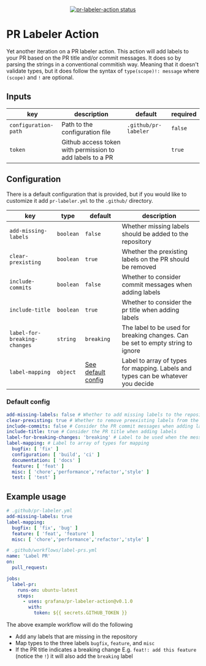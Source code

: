 <p align="center">
  <a href="https://github.com/grafana/pr-labeler-action/actions"><img alt="pr-labeler-action status" src="https://github.com/grafana/pr-labeler-action/workflows/build-test/badge.svg"></a>
</p>

# PR Labeler Action

Yet another iteration on a PR labeler action. This action will add labels to your PR based on the PR title and/or commit
messages. It does so by parsing the strings in a conventional commitish way. Meaning that it doesn't validate types, but
it does follow the syntax of `type(scope)!: message` where `(scope)` and `!` are optional.

## Inputs

| key                  | description                                               | default              | required |
|----------------------|-----------------------------------------------------------|----------------------|----------|
| `configuration-path` | Path to the configuration file                            | `.github/pr-labeler` | `false`  |
| `token`              | Github access token with permission to add labels to a PR |                      | `true`   |

## Configuration

There is a default configuration that is provided, but if you would like to customize it add `pr-labeler.yml` to the
`.github/` directory.

| key                          | type      | default                               | description                                                                      |
|------------------------------|-----------|---------------------------------------|----------------------------------------------------------------------------------|
| `add-missing-labels`         | `boolean` | `false`                               | Whether missing labels should be added to the repository                         |
| `clear-prexisting`           | `boolean` | `true`                                | Whether the prexisting labels on the PR should be removed                        |
| `include-commits`            | `boolean` | `false`                               | Whether to consider commit messages when adding labels                           |
| `include-title`              | `boolean` | `true`                                | Whether to consider the pr title when adding labels                              |
| `label-for-breaking-changes` | `string`  | `breaking`                            | The label to be used for breaking changes. Can be set to empty string to ignore  |
| `label-mapping`              | `object`  | [See default config](#default-config) | Label to array of types for mapping. Labels and types can be whatever you decide |

### Default config

```yaml
add-missing-labels: false # Whether to add missing labels to the repository
clear-prexisting: true # Whether to remove preexisting labels from the PR in favor of the generated one
include-commits: false # Consider the PR commit messages when adding labels
include-title: true # Consider the PR title when adding labels
label-for-breaking-changes: 'breaking' # Label to be used when the message has the breaking change syntax '!:' E.g. "feat!: This break things"
label-mapping: # Label to array of types for mapping
  bugfix: [ 'fix' ]
  configuration: [ 'build', 'ci' ]
  documentation: [ 'docs' ]
  feature: [ 'feat' ]
  misc: [ 'chore','performance','refactor','style' ]
  test: [ 'test' ]
```

## Example usage

```yaml
# .github/pr-labeler.yml
add-missing-labels: true
label-mapping:
  bugfix: [ 'fix', 'bug' ]
  feature: [ 'feat', 'feature' ]
  misc: [ 'chore','performance','refactor','style' ]
```

```yaml
# .github/workflows/label-prs.yml
name: 'Label PR'
on:
  pull_request:

jobs:
  label-pr:
    runs-on: ubuntu-latest
    steps:
      - uses: grafana/pr-labeler-action@v0.1.0
        with:
          token: ${{ secrets.GITHUB_TOKEN }}
```

The above example workflow will do the following

- Add any labels that are missing in the repository
- Map types to the three labels `bugfix`, `feature`, and `misc`
- If the PR title indicates a breaking change E.g. `feat!: add this feature` (notice the `!`) it will also add
  the `breaking` label
